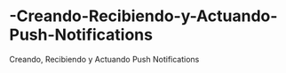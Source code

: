 # -Creando-Recibiendo-y-Actuando-Push-Notifications
 Creando, Recibiendo y Actuando Push Notifications
